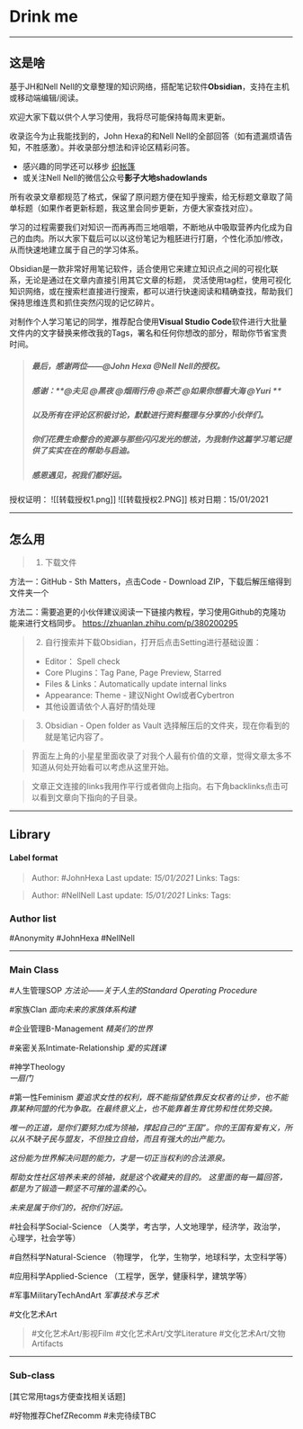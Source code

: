 # Drink me

---
## 这是啥

基于JH和Nell Nell的文章整理的知识网络，搭配笔记软件**Obsidian**，支持在主机或移动端编辑/阅读。

欢迎大家下载以供个人学习使用，我将尽可能保持每周末更新。
  
收录迄今为止我能找到的，John Hexa的和Nell Nell的全部回答（如有遗漏烦请告知，不胜感激）。并收录部分想法和评论区精彩问答。

- 感兴趣的同学还可以移步 [织帐篷](https://www.zhihu.com/collection/313814574) 
- 或关注Nell Nell的微信公众号**影子大地shadowlands**

所有收录文章都规范了格式，保留了原问题方便在知乎搜索，给无标题文章取了简单标题（如果作者更新标题，我这里会同步更新，方便大家查找对应）。  

学习的过程需要我们对知识一而再再而三地咀嚼，不断地从中吸取营养内化成为自己的血肉。所以大家下载后可以以这份笔记为粗胚进行打磨，个性化添加/修改，从而快速地建立属于自己的学习体系。  
  
Obsidian是一款非常好用笔记软件，适合使用它来建立知识点之间的可视化联系，无论是通过在文章内直接引用其它文章的标题， 灵活使用tag栏，使用可视化知识网络，或在搜索栏直接进行搜索，都可以进行快速阅读和精确查找，帮助我们保持思维连贯和抓住突然闪现的记忆碎片。  
  
对制作个人学习笔记的同学，推荐配合使用**Visual Studio Code**软件进行大批量文件内的文字替换来修改我的Tags，署名和任何你想改的部分，帮助你节省宝贵时间。


>##### 最后，感谢两位——**@John Hexa** **@Nell Nell**的授权。
>
>##### 感谢：**@夫见 @黑夜 @烟雨行舟 @茶芒 @如果你想看大海 @Yuri **
>##### 以及所有在评论区积极讨论，默默进行资料整理与分享的小伙伴们。
>
>##### 你们花费生命整合的资源与那些闪闪发光的想法，为我制作这篇学习笔记提供了实实在在的帮助与启迪。
>##### **感恩遇见，祝我们都好运。**
>


授权证明：
![[转载授权1.png]]
![[转载授权2.PNG]]
核对日期：15/01/2021

---
## 怎么用

>1. 下载文件

方法一：GitHub - Sth Matters，点击Code - Download ZIP，下载后解压缩得到文件夹一个

方法二：需要追更的小伙伴建议阅读一下链接内教程，学习使用Github的克隆功能来进行文档同步。
https://zhuanlan.zhihu.com/p/380200295

>2. 自行搜索并下载Obsidian，打开后点击Setting进行基础设置：
> - Editor： Spell check
> - Core Plugins：Tag Pane, Page Preview, Starred
> - Files & Links：Automatically update internal links
> - Appearance: Theme - 建议Night Owl或者Cybertron
> - 其他设置请依个人喜好酌情处理

>3. Obsidian - Open folder as Vault 选择解压后的文件夹，现在你看到的就是笔记内容了。

>界面左上角的小星星里面收录了对我个人最有价值的文章，觉得文章太多不知道从何处开始看可以考虑从这里开始。  

>文章正文连接的links我用作平行或者做向上指向。右下角backlinks点击可以看到文章向下指向的子目录。

---

## Library

#### Label format
> Author: #JohnHexa 
Last update: *15/01/2021* 
Links: 
Tags: 

> Author: #NellNell 
Last update: *15/01/2021* 
Links: 
Tags: 

### Author list
#Anonymity 
#JohnHexa 
#NellNell 

---
### Main Class
#人生管理SOP
*方法论——关于人生的Standard Operating Procedure*

#家族Clan 
*面向未来的家族体系构建*

#企业管理B-Management
*精英们的世界*

#亲密关系Intimate-Relationship
*爱的实践课*

#神学Theology  
*一扇门*

#第一性Feminism 
*要追求女性的权利，既不能指望依靠反女权者的让步，也不能靠某种同盟的代为争取。在最终意义上，也不能靠着生育优势和性优势交换。*

*唯一的正道，是你们要努力成为领袖，撑起自己的“王国”。你的王国有爱有义，所以从不缺子民与盟友，不但独立自给，而且有强大的出产能力。*

*这份能为世界解决问题的能力，才是一切正当权利的合法源泉。*

*帮助女性社区培养未来的领袖，就是这个收藏夹的目的。
这里面的每一篇回答，都是为了锻造一颗坚不可摧的温柔的心。*

*未来是属于你们的，祝你们好运。*

#社会科学Social-Science 
（人类学，考古学，人文地理学，经济学，政治学，心理学，社会学等）

#自然科学Natural-Science 
（物理学， 化学，生物学，地球科学，太空科学等）

#应用科学Applied-Science
（工程学，医学，健康科学，建筑学等）

#军事MilitaryTechAndArt
*军事技术与艺术*

#文化艺术Art
>#文化艺术Art/影视Film
>#文化艺术Art/文学Literature 
>#文化艺术Art/文物Artifacts 

---
### Sub-class 
[其它常用tags方便查找相关话题]

#好物推荐ChefZRecomm 
#未完待续TBC 


